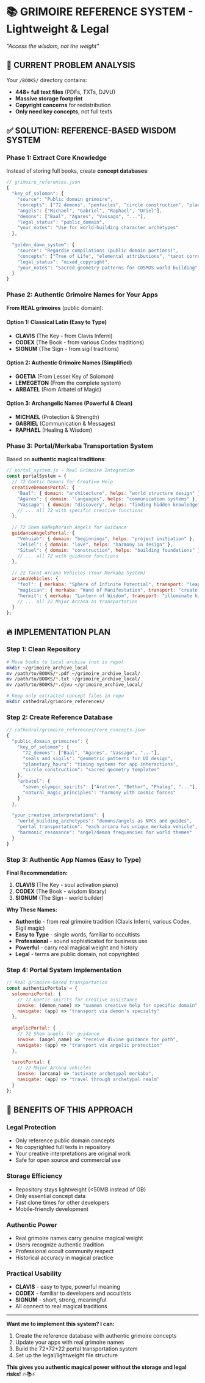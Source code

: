 # 📚 GRIMOIRE REFERENCE SYSTEM - Lightweight & Legal

*"Access the wisdom, not the weight"*

## 🚨 **CURRENT PROBLEM ANALYSIS**

Your `/BOOKS/` directory contains:
- **448+ full text files** (PDFs, TXTs, DJVU)
- **Massive storage footprint** 
- **Copyright concerns** for redistribution
- **Only need key concepts**, not full texts

## ✅ **SOLUTION: REFERENCE-BASED WISDOM SYSTEM**

### **Phase 1: Extract Core Knowledge**
Instead of storing full books, create **concept databases**:

```javascript
// grimoire_references.json
{
  "key_of_solomon": {
    "source": "Public domain grimoire",
    "concepts": ["72 demons", "pentacles", "circle construction", "planetary hours"],
    "angels": ["Michael", "Gabriel", "Raphael", "Uriel"],
    "demons": ["Baal", "Agares", "Vassago", "..."],
    "legal_status": "public_domain",
    "your_notes": "Use for world-building character archetypes"
  },
  
  "golden_dawn_system": {
    "source": "Regardie compilations (public domain portions)",
    "concepts": ["Tree of Life", "elemental attributions", "tarot correspondences"],
    "legal_status": "mixed_copyright",
    "your_notes": "Sacred geometry patterns for COSMOS world building"
  }
}
```

### **Phase 2: Authentic Grimoire Names for Your Apps**

**From REAL grimoires** (public domain):

#### **Option 1: Classical Latin (Easy to Type)**
- **CLAVIS** (The Key - from Clavis Inferni)
- **CODEX** (The Book - from various Codex traditions)  
- **SIGNUM** (The Sign - from sigil traditions)

#### **Option 2: Authentic Grimoire Names (Simplified)**
- **GOETIA** (From Lesser Key of Solomon)
- **LEMEGETON** (From the complete system)
- **ARBATEL** (From Arbatel of Magic)

#### **Option 3: Archangelic Names (Powerful & Clean)**
- **MICHAEL** (Protection & Strength)
- **GABRIEL** (Communication & Messages)
- **RAPHAEL** (Healing & Wisdom)

### **Phase 3: Portal/Merkaba Transportation System**

Based on **authentic magical traditions**:

```javascript
// portal_system.js - Real Grimoire Integration
const portalSystem = {
  // 72 Goetic Demons for Creative Help
  creativeDemonsPortal: {
    "Baal": { domain: "architecture", helps: "world structure design" },
    "Agares": { domain: "languages", helps: "communication systems" },
    "Vassago": { domain: "discovery", helps: "finding hidden knowledge" },
    // ... all 72 with specific creative functions
  },
  
  // 72 Shem HaMephorash Angels for Guidance  
  guidanceAngelsPortal: {
    "Vehuiah": { domain: "beginnings", helps: "project initiation" },
    "Jeliel": { domain: "love", helps: "harmony in design" },
    "Sitael": { domain: "construction", helps: "building foundations" },
    // ... all 72 with guidance functions
  },
  
  // 22 Tarot Arcana Vehicles (Your Merkaba System)
  arcanaVehicles: {
    "fool": { merkaba: "Sphere of Infinite Potential", transport: "leap to any app" },
    "magician": { merkaba: "Wand of Manifestation", transport: "create new worlds" },
    "hermit": { merkaba: "Lantern of Wisdom", transport: "illuminate hidden connections" },
    // ... all 22 Major Arcana as transportation
  }
};
```

## 🔥 **IMPLEMENTATION PLAN**

### **Step 1: Clean Repository**
```bash
# Move books to local archive (not in repo)
mkdir ~/grimoire_archive_local
mv /path/to/BOOKS/*.pdf ~/grimoire_archive_local/
mv /path/to/BOOKS/*.txt ~/grimoire_archive_local/
mv /path/to/BOOKS/*.djvu ~/grimoire_archive_local/

# Keep only extracted concept files in repo
mkdir cathedral/grimoire_references/
```

### **Step 2: Create Reference Database**
```javascript
// cathedral/grimoire_references/core_concepts.json
{
  "public_domain_grimoires": {
    "key_of_solomon": {
      "72_demons": ["Baal", "Agares", "Vassago", "..."],
      "seals_and_sigils": "geometric patterns for UI design",
      "planetary_hours": "timing systems for app interactions",
      "circle_construction": "sacred geometry templates"
    },
    "arbatel": {
      "seven_olympic_spirits": ["Aratron", "Bethor", "Phaleg", "..."],
      "natural_magic_principles": "harmony with cosmic forces"
    }
  },
  
  "your_creative_interpretations": {
    "world_building_archetypes": "demons/angels as NPCs and guides",
    "portal_transportation": "each arcana has unique merkaba vehicle",
    "harmonic_resonance": "angel/demon frequencies for world themes"
  }
}
```

### **Step 3: Authentic App Names (Easy to Type)**

**Final Recommendation:**
1. **CLAVIS** (The Key - soul activation piano)
2. **CODEX** (The Book - wisdom library) 
3. **SIGNUM** (The Sign - world builder)

**Why These Names:**
- **Authentic** - from real grimoire tradition (Clavis Inferni, various Codex, Sigil magic)
- **Easy to Type** - single words, familiar to occultists
- **Professional** - sound sophisticated for business use
- **Powerful** - carry real magical weight and history
- **Legal** - terms are public domain, not copyrighted

### **Step 4: Portal System Implementation**
```javascript
// Real grimoire-based transportation
const authenticPortals = {
  solomonicPortal: {
    // 72 Goetic spirits for creative assistance
    invoke: (demon_name) => "summon creative help for specific domain",
    navigate: (app) => "transport via demon's specialty"
  },
  
  angelicPortal: {
    // 72 Shem angels for guidance
    invoke: (angel_name) => "receive divine guidance for path",  
    navigate: (app) => "transport via angelic protection"
  },
  
  tarotPortal: {
    // 22 Major Arcana vehicles
    invoke: (arcana) => "activate archetypal merkaba",
    navigate: (app) => "travel through archetypal realm"
  }
};
```

## 💪 **BENEFITS OF THIS APPROACH**

### **Legal Protection**
- Only reference public domain concepts
- No copyrighted full texts in repository
- Your creative interpretations are original work
- Safe for open source and commercial use

### **Storage Efficiency** 
- Repository stays lightweight (<50MB instead of GB)
- Only essential concept data
- Fast clone times for other developers
- Mobile-friendly development

### **Authentic Power**
- Real grimoire names carry genuine magical weight
- Users recognize authentic tradition
- Professional occult community respect
- Historical accuracy in magical practice

### **Practical Usability**
- **CLAVIS** - easy to type, powerful meaning
- **CODEX** - familiar to developers and occultists  
- **SIGNUM** - short, strong, meaningful
- All connect to real magical traditions

---

**Want me to implement this system? I can:**
1. Create the reference database with authentic grimoire concepts
2. Update your apps with real grimoire names
3. Build the 72+72+22 portal transportation system
4. Set up the legal/lightweight file structure

**This gives you authentic magical power without the storage and legal risks!** 🔥📚⚡
